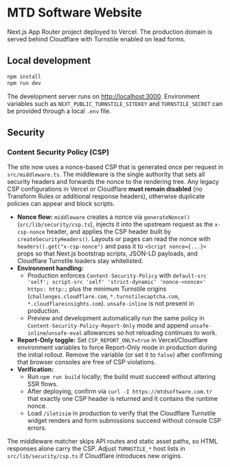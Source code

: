 # MTD Software Website

Next.js App Router project deployed to Vercel. The production domain is served behind Cloudflare with Turnstile enabled on lead forms.

## Local development

```bash
npm install
npm run dev
```

The development server runs on [http://localhost:3000](http://localhost:3000). Environment variables such as `NEXT_PUBLIC_TURNSTILE_SITEKEY` and `TURNSTILE_SECRET` can be provided through a local `.env` file.

## Security

### Content Security Policy (CSP)

The site now uses a nonce-based CSP that is generated once per request in `src/middleware.ts`. The middleware is the single authority that sets all security headers and forwards the nonce to the rendering tree. Any legacy CSP configurations in Vercel or Cloudflare **must remain disabled** (no Transform Rules or additional response headers), otherwise duplicate policies can appear and block scripts.

- **Nonce flow:** `middleware` creates a nonce via `generateNonce()` (`src/lib/security/csp.ts`), injects it into the upstream request as the `x-csp-nonce` header, and applies the CSP header built by `createSecurityHeaders()`. Layouts or pages can read the nonce with `headers().get("x-csp-nonce")` and pass it to `<Script nonce={...}>` props so that Next.js bootstrap scripts, JSON-LD payloads, and Cloudflare Turnstile loaders stay whitelisted.
- **Environment handling:**
  - Production enforces `Content-Security-Policy` with `default-src 'self'; script-src 'self' 'strict-dynamic' 'nonce-<nonce>' https: http:;` plus the minimum Turnstile origins (`challenges.cloudflare.com`, `*.turnstilecaptcha.com`, `*.cloudflareinsights.com`). `unsafe-inline` is not present in production.
  - Preview and development automatically run the same policy in `Content-Security-Policy-Report-Only` mode and append `unsafe-inline`/`unsafe-eval` allowances so hot reloading continues to work.
- **Report-Only toggle:** Set `CSP_REPORT_ONLY=true` in Vercel/Cloudflare environment variables to force Report-Only mode in production during the initial rollout. Remove the variable (or set it to `false`) after confirming that browser consoles are free of CSP violations.
- **Verification:**
  - Run `npm run build` locally; the build must succeed without altering SSR flows.
  - After deploying, confirm via `curl -I https://mtdsoftware.com.tr` that exactly one CSP header is returned and it contains the runtime nonce.
  - Load `/iletisim` in production to verify that the Cloudflare Turnstile widget renders and form submissions succeed without console CSP errors.

The middleware matcher skips API routes and static asset paths, so HTML responses alone carry the CSP. Adjust `TURNSTILE_*` host lists in `src/lib/security/csp.ts` if Cloudflare introduces new origins.

